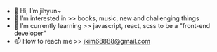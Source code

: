 - 👋 Hi, I’m jihyun~
- 👀 I’m interested in >> books, music, new and challenging things
- 🌱 I’m currently learning >> javascript, react, scss to be a "front-end developer"
- 📫 How to reach me >> jkim68888@gmail.com

<!---
jkim68888/jkim68888 is a ✨ special ✨ repository because its `README.md` (this file) appears on your GitHub profile.
You can click the Preview link to take a look at your changes. - 💞️ I’m looking to collaborate on ...
--->
